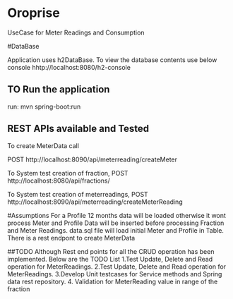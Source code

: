 # Oroprise

UseCase for Meter Readings and Consumption

#DataBase

Application uses h2DataBase. To view the database contents use below console
hhtp://localhost:8080/h2-console

## TO Run the application

 run: mvn spring-boot:run
    
    
## REST APIs available and Tested

To create MeterData call

POST http://localhost:8090/api/meterreading/createMeter

To System test creation of fraction,
POST http://localhost:8080/api/fractions/


To System test creation of meterreadings,
POST http://localhost:8090/api/meterreading/createMeterReading

#Assumptions
 For a Profile  12 months data will be loaded otherwise it wont process
 Meter and Profile Data will be inserted before processing Fraction and Meter Readings.
 data.sql file will load initial Meter and Profile in Table. There is a rest endpont to create MeterData
 
 ##TODO
   Although Rest end points for all the CRUD operation has been implemented. Below are the TODO List
    1.Test Update, Delete and Read operation for MeterReadings.
	2.Test Update, Delete and Read operation for MeterReadings.
	3.Develop Unit testcases for Service methods and Spring data rest repository.
	4. Validation for MeterReading value in range of the fraction
	
	
